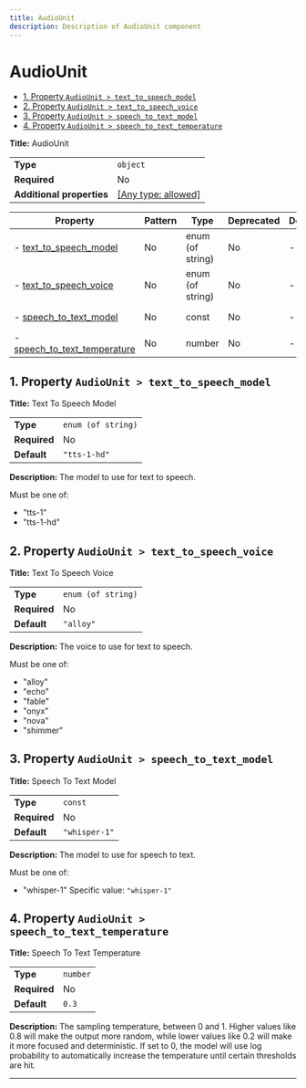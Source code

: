 ```yaml
---
title: AudioUnit
description: Description of AudioUnit component
---
```

# AudioUnit

- [1. Property `AudioUnit > text_to_speech_model`](#text_to_speech_model)
- [2. Property `AudioUnit > text_to_speech_voice`](#text_to_speech_voice)
- [3. Property `AudioUnit > speech_to_text_model`](#speech_to_text_model)
- [4. Property `AudioUnit > speech_to_text_temperature`](#speech_to_text_temperature)

**Title:** AudioUnit

|                           |                                                                           |
| ------------------------- | ------------------------------------------------------------------------- |
| **Type**                  | `object`                                                                  |
| **Required**              | No                                                                        |
| **Additional properties** | [[Any type: allowed]](# "Additional Properties of any type are allowed.") |

| Property                                                     | Pattern | Type             | Deprecated | Definition | Title/Description          |
| ------------------------------------------------------------ | ------- | ---------------- | ---------- | ---------- | -------------------------- |
| - [text_to_speech_model](#text_to_speech_model )             | No      | enum (of string) | No         | -          | Text To Speech Model       |
| - [text_to_speech_voice](#text_to_speech_voice )             | No      | enum (of string) | No         | -          | Text To Speech Voice       |
| - [speech_to_text_model](#speech_to_text_model )             | No      | const            | No         | -          | Speech To Text Model       |
| - [speech_to_text_temperature](#speech_to_text_temperature ) | No      | number           | No         | -          | Speech To Text Temperature |

## <a name="text_to_speech_model"></a>1. Property `AudioUnit > text_to_speech_model`

**Title:** Text To Speech Model

|              |                    |
| ------------ | ------------------ |
| **Type**     | `enum (of string)` |
| **Required** | No                 |
| **Default**  | `"tts-1-hd"`       |

**Description:** The model to use for text to speech.

Must be one of:
* "tts-1"
* "tts-1-hd"

## <a name="text_to_speech_voice"></a>2. Property `AudioUnit > text_to_speech_voice`

**Title:** Text To Speech Voice

|              |                    |
| ------------ | ------------------ |
| **Type**     | `enum (of string)` |
| **Required** | No                 |
| **Default**  | `"alloy"`          |

**Description:** The voice to use for text to speech.

Must be one of:
* "alloy"
* "echo"
* "fable"
* "onyx"
* "nova"
* "shimmer"

## <a name="speech_to_text_model"></a>3. Property `AudioUnit > speech_to_text_model`

**Title:** Speech To Text Model

|              |               |
| ------------ | ------------- |
| **Type**     | `const`       |
| **Required** | No            |
| **Default**  | `"whisper-1"` |

**Description:** The model to use for speech to text.

Must be one of:
* "whisper-1"
Specific value: `"whisper-1"`

## <a name="speech_to_text_temperature"></a>4. Property `AudioUnit > speech_to_text_temperature`

**Title:** Speech To Text Temperature

|              |          |
| ------------ | -------- |
| **Type**     | `number` |
| **Required** | No       |
| **Default**  | `0.3`    |

**Description:** The sampling temperature, between 0 and 1. Higher values like 0.8 will make the output more random, while lower values like 0.2 will make it more focused and deterministic. If set to 0, the model will use log probability to automatically increase the temperature until certain thresholds are hit.

----------------------------------------------------------------------------------------------------------------------------
